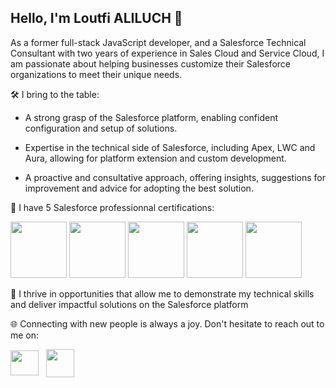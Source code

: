 <h2>Hello, I'm Loutfi ALILUCH 👋</h2>
<p>
  As a former full-stack JavaScript developer, and a Salesforce Technical Consultant with two years of experience in Sales Cloud and Service Cloud, I am passionate about helping businesses customize their Salesforce organizations to meet their unique needs.
  
🛠️ I bring to the table:

- A strong grasp of the Salesforce platform, enabling confident configuration and setup of solutions.

- Expertise in the technical side of Salesforce, including Apex, LWC and Aura, allowing for platform extension and custom development.

- A proactive and consultative approach, offering insights, suggestions for improvement and advice for adopting the best solution.
  
<p>🏅 I have 5 Salesforce professionnal certifications:</p>
<span>
  <img src="https://developer.salesforce.com/resources2/certification-site/images/Certifications-logo/Administrator.png" height="90" width="90" />
</span>
<span>
  <img src="https://developer.salesforce.com/resources2/certification-site/images/Certifications-logo/Platform-App-Builder.png" height="90" width="90" />
</span>
<span>
  <img src="https://developer.salesforce.com/resources2/certification-site/images/Certifications-logo/Platform-Developer-I.png" height="90" width="90" />
</span>
<span>
  <img src="https://sfdumps.com/wp-content/uploads/2022/04/JavaScript-Developer-I.png" height="90" width="90" />
</span>
<span>
  <img src="https://nebulaconsulting.co.uk/wp-content/uploads/2021/07/SF-Certified_Platform-Developer-II.png" height="90" width="90" />
</span>
<br/>
<p>🎯 I thrive in opportunities that allow me to demonstrate my technical skills and deliver impactful solutions on the Salesforce platform</p>
  
<p>🌐 Connecting with new people is always a joy. Don't hesitate to reach out to me on:</p>
<a href="mailto:aliluch.loutfi@gmail.com" target="blank"><img align="center" src="https://mailmeteor.com/logos/assets/PNG/Gmail_Logo_512px.png" height="40" width="45" /></a>
&nbsp;
<a href="https://www.linkedin.com/in/loutfi-aliluch-salesforce" target="blank"><img align="center" src="https://upload.wikimedia.org/wikipedia/commons/thumb/c/ca/LinkedIn_logo_initials.png/640px-LinkedIn_logo_initials.png" height="45" width="45" /></a>
</p>
